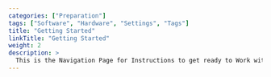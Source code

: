 ```yaml
---
categories: ["Preparation"]
tags: ["Software", "Hardware", "Settings", "Tags"] 
title: "Getting Started"
linkTitle: "Getting Started"
weight: 2
description: >
  This is the Navigation Page for Instructions to get ready to Work with SKPident
---
```

